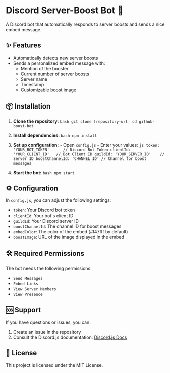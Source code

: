 # Discord Server-Boost Bot 🚀

A Discord bot that automatically responds to server boosts and sends a nice embed message.

## ✨ Features

- Automatically detects new server boosts
- Sends a personalized embed message with:
    - Mention of the booster
    - Current number of server boosts
    - Server name
    - Timestamp
    - Customizable boost image

## 📦 Installation

1. **Clone the repository:**
        ```bash
        git clone [repository-url]
        cd github-boost-bot
        ```

2. **Install dependencies:**
        ```bash
        npm install
        ```

3. **Set up configuration:**
        - Open `config.js`
        - Enter your values:
                ```js
                token: 'YOUR_BOT_TOKEN'      // Discord Bot Token
                clientId: 'YOUR_CLIENT_ID'   // Bot Client ID
                guildId: 'YOUR_SERVER_ID'    // Server ID
                boostChannelId: 'CHANNEL_ID' // Channel for boost messages
                ```

4. **Start the bot:**
        ```bash
        npm start
        ```

## ⚙️ Configuration

In `config.js`, you can adjust the following settings:

- `token`: Your Discord bot token
- `clientId`: Your bot's client ID
- `guildId`: Your Discord server ID
- `boostChannelId`: The channel ID for boost messages
- `embedColor`: The color of the embed (#f47fff by default)
- `boostImage`: URL of the image displayed in the embed

## 🛠️ Required Permissions

The bot needs the following permissions:
- `Send Messages`
- `Embed Links`
- `View Server Members`
- `View Presence`

## 🆘 Support

If you have questions or issues, you can:
1. Create an issue in the repository
2. Consult the Discord.js documentation: [Discord.js Docs](https://discord.js.org/)

## 📄 License

This project is licensed under the MIT License.